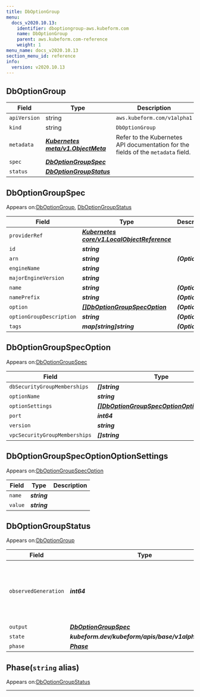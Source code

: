 ```yaml
---
title: DbOptionGroup
menu:
  docs_v2020.10.13:
    identifier: dboptiongroup-aws.kubeform.com
    name: DbOptionGroup
    parent: aws.kubeform.com-reference
    weight: 1
menu_name: docs_v2020.10.13
section_menu_id: reference
info:
  version: v2020.10.13
---
```


## DbOptionGroup
| Field | Type | Description |
| ------ | ----- | ----------- |
| `apiVersion` | string | `aws.kubeform.com/v1alpha1` |
|    `kind` | string | `DbOptionGroup` |
| `metadata` | ***[Kubernetes meta/v1.ObjectMeta](https://kubernetes.io/docs/reference/generated/kubernetes-api/v1.13/#objectmeta-v1-meta)***|Refer to the Kubernetes API documentation for the fields of the `metadata` field.|
| `spec` | ***[DbOptionGroupSpec](#dboptiongroupspec)***||
| `status` | ***[DbOptionGroupStatus](#dboptiongroupstatus)***||
## DbOptionGroupSpec

Appears on:[DbOptionGroup](#dboptiongroup), [DbOptionGroupStatus](#dboptiongroupstatus)

| Field | Type | Description |
| ------ | ----- | ----------- |
| `providerRef` | ***[Kubernetes core/v1.LocalObjectReference](https://kubernetes.io/docs/reference/generated/kubernetes-api/v1.13/#localobjectreference-v1-core)***||
| `id` | ***string***||
| `arn` | ***string***| ***(Optional)*** |
| `engineName` | ***string***||
| `majorEngineVersion` | ***string***||
| `name` | ***string***| ***(Optional)*** |
| `namePrefix` | ***string***| ***(Optional)*** |
| `option` | ***[[]DbOptionGroupSpecOption](#dboptiongroupspecoption)***| ***(Optional)*** |
| `optionGroupDescription` | ***string***| ***(Optional)*** |
| `tags` | ***map[string]string***| ***(Optional)*** |
## DbOptionGroupSpecOption

Appears on:[DbOptionGroupSpec](#dboptiongroupspec)

| Field | Type | Description |
| ------ | ----- | ----------- |
| `dbSecurityGroupMemberships` | ***[]string***| ***(Optional)*** |
| `optionName` | ***string***||
| `optionSettings` | ***[[]DbOptionGroupSpecOptionOptionSettings](#dboptiongroupspecoptionoptionsettings)***| ***(Optional)*** |
| `port` | ***int64***| ***(Optional)*** |
| `version` | ***string***| ***(Optional)*** |
| `vpcSecurityGroupMemberships` | ***[]string***| ***(Optional)*** |
## DbOptionGroupSpecOptionOptionSettings

Appears on:[DbOptionGroupSpecOption](#dboptiongroupspecoption)

| Field | Type | Description |
| ------ | ----- | ----------- |
| `name` | ***string***||
| `value` | ***string***||
## DbOptionGroupStatus

Appears on:[DbOptionGroup](#dboptiongroup)

| Field | Type | Description |
| ------ | ----- | ----------- |
| `observedGeneration` | ***int64***| ***(Optional)*** Resource generation, which is updated on mutation by the API Server.|
| `output` | ***[DbOptionGroupSpec](#dboptiongroupspec)***| ***(Optional)*** |
| `state` | ***kubeform.dev/kubeform/apis/base/v1alpha1.State***| ***(Optional)*** |
| `phase` | ***[Phase](#phase)***| ***(Optional)*** |
## Phase(`string` alias)

Appears on:[DbOptionGroupStatus](#dboptiongroupstatus)

---
